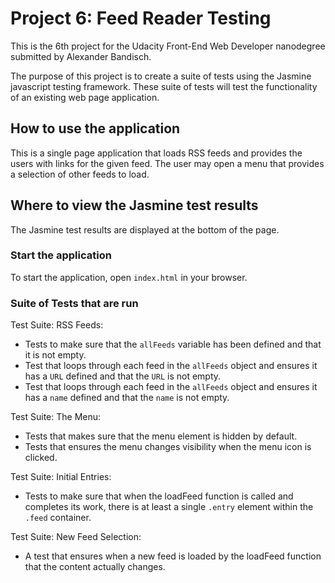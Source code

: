 # Project 6: Feed Reader Testing

This is the 6th project for the Udacity Front-End Web Developer nanodegree submitted by Alexander Bandisch.

The purpose of this project is to create a suite of tests using the Jasmine javascript testing framework. These suite of tests will test the functionality of an existing web page application. 

## How to use the application

This is a single page application that loads RSS feeds and provides the users with links for the given feed. The user may open a menu that provides a selection of other feeds to load.  

## Where to view the Jasmine test results

The Jasmine test results are displayed at the bottom of the page.

### Start the application

To start the application, open `index.html` in your browser.

### Suite of Tests that are run

Test Suite: RSS Feeds:
  * Tests to make sure that the `allFeeds` variable has been defined and that it is not empty.
  * Test that loops through each feed in the `allFeeds` object and ensures it has a `URL` defined and that the `URL` is not empty.
  * Test that loops through each feed in the `allFeeds` object and ensures it has a `name` defined and that the `name` is not empty.

Test Suite: The Menu:
  * Tests that makes sure that the menu element is hidden by default.
  * Tests that ensures the menu changes visibility when the menu icon is clicked.

Test Suite: Initial Entries:
  * Tests to make sure that when the loadFeed function is called and completes its work, there is at least a single `.entry` element within the `.feed` container.
  
Test Suite: New Feed Selection:
  * A test that ensures when a new feed is loaded by the loadFeed function that the content actually changes.
